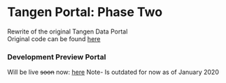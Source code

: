 # Tangen Portal: Phase Two
Rewrite of the original Tangen Data Portal <br/>
Original code can be found [here](https://github.com/griffinpuc/tangen-dataportal)

### Development Preview Portal
Will be live ~~soon~~ now: [here](https://tdp-demo.azurewebsites.net/)
Note- Is outdated for now as of January 2020
